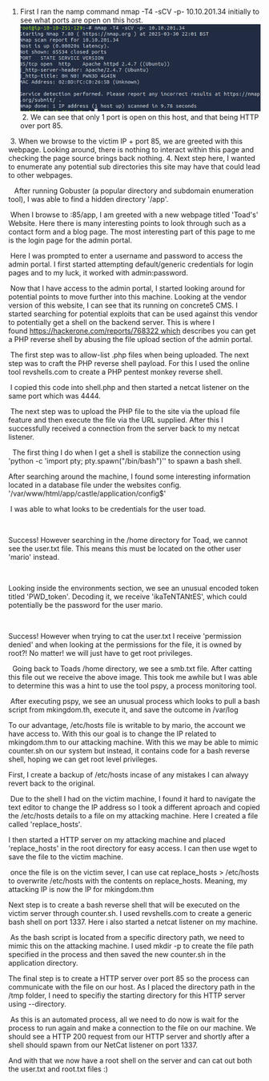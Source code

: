 1. First I ran the namp command nmap -T4 -sCV -p- 10.10.201.34 initially to see what ports are open on this host.
![Nmap Scan](Images/mKingdom/nmapscan.png)
 2. We can see that only 1 port is open on this host, and that being HTTP over port 85.

 3. When we browse to the victim IP + port 85, we are greeted with this webpage. Looking around, there is nothing to interact within this page and checking the page source brings back nothing.
4. Next step here, I wanted to enumerate any potential sub directories this site may have that could lead to other webpages.

 
 After running Gobuster (a popular directory and subdomain enumeration tool), I was able to find a hidden directory '/app'.


 When I browse to <victimIP>:85/app, I am greeted with a new webpage titled 'Toad's' Website. Here there is many interesting points to look through such as a contact form and a blog page. The most interesting part of this page to me is the login page for the admin portal.


 Here I was prompted to enter a username and password to access the admin portal. I first started attempting default/generic credentials for login pages and to my luck, it worked with admin:password.

 Now that I have access to the admin portal, I started looking around for potential points to move further into this machine. Looking at the vendor version of this website, I can see that its running on concrete5 CMS.
I started searching for potential exploits that can be used against this vendor to potentially get a shell on the backend server. This is where I found https://hackerone.com/reports/768322 which describes you can get a PHP reverse shell by abusing the file upload section of the admin portal.

 The first step was to allow-list .php files when being uploaded. The next step was to craft the PHP reverse shell payload. For this I used the online tool revshells.com to create a PHP pentest monkey reverse shell. 

 I copied this code into shell.php and then started a netcat listener on the same port which was 4444.

 The next step was to upload the PHP file to the site via the upload file feature and then execute the file via the URL supplied. After this I successfully received a connection from the server back to my netcat listener.


 
The first thing I do when I get a shell is stabilize the connection using 'python -c 'import pty; pty.spawn("/bin/bash")'' to spawn a bash shell.

After searching around the machine, I found some interesting information located in a database file under the websites config. '/var/www/html/app/castle/application/config$'

 I was able to what looks to be credentials for the user toad.

 

Success!
However searching in the /home directory for Toad, we cannot see the user.txt file. This means this must be located on the other user 'mario' instead. 


 

Looking inside the environments section, we see an unusual encoded token titled 'PWD_token'. Decoding it, we receive 'ikaTeNTANtES', which could potentially be the password for the user mario.

 

Success!
However when trying to cat the user.txt I receive 'permission denied' and when looking at the permissions for the file, it is owned by root?!
No matter! we will just have to get root privileges.



 
Going back to Toads /home directory, we see a smb.txt file. After catting this file out we receive the above image. This took me awhile but I was able to determine this was a hint to use the tool pspy, a process monitoring tool.


 After executing pspy, we see an unusual process which looks to pull a bash script from mkingdom.th, execute it, and save the outcome in /var/log


To our advantage, /etc/hosts file is writable to by mario, the account we have access to. With this our goal is to change the IP related to mkingdom.thm to our attacking machine. With this we may be able to mimic counter.sh on our system but instead, it contains code for a bash reverse shell, hoping we can get root level privileges.

First, I create a backup of /etc/hosts incase of any mistakes I can alwayy revert back to the original. 

 Due to the shell I had on the victim machine, I found it hard to navigate the text editor to change the IP address so I took a different aproach and copied the /etc/hosts details to a file on my attacking machine. Here I created a file called 'replace_hosts'.
 

I then started a HTTP server on my attacking machine and placed 'replace_hosts' in the root directory for easy access. I can then use wget to save the file to the victim machine.


 once the file is on the victim sever, I can use cat replace_hosts > /etc/hosts to overwrite /etc/hosts with the contents on replace_hosts. Meaning, my attacking IP is now the IP for mkingdom.thm


Next step is to create a bash reverse shell that will be executed on the victim server through counter.sh. I used revshells.com to create a generic bash shell on port 1337. Here i also started a netcat listener on my machine. 


 As the bash script is located from a specific directory path, we need to mimic this on the attacking machine. I used mkdir -p to create the file path specified in the process and then saved the new counter.sh in the application directory.


The final step is to create a HTTP server over port 85 so the process can communicate with the file on our host. As I placed the directory path in the /tmp folder, I need to specifiy the starting directory for this HTTP server using --directory.

 As this is an automated process, all we need to do now is wait for the process to run again and make a connection to the file on our machine. We should see a HTTP 200 request from our HTTP server and shortly after a shell should spawn from our NetCat listener on port 1337.

And with that we now have a root shell on the server and can cat out both the user.txt and root.txt files :)
